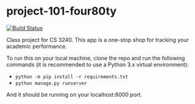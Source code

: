 # project-101-four80ty
[![Build Status](https://travis-ci.com/uva-cs3240-s20/project-101-four80ty.svg?token=kGvDhncxks3fYLH3rCE2&branch=master)](https://travis-ci.com/uva-cs3240-s20/project-101-four80ty)

Class project for CS 3240.
This app is a one-stop shop for tracking your academic performance. 

To run this on your local machine, clone the repo and run the following commands (it is recommended to use a Python 3.x virtual environment):

- `python -m pip install -r requirements.txt`
- `python manage.py runserver`

And it should be running on your localhost:8000 port.
